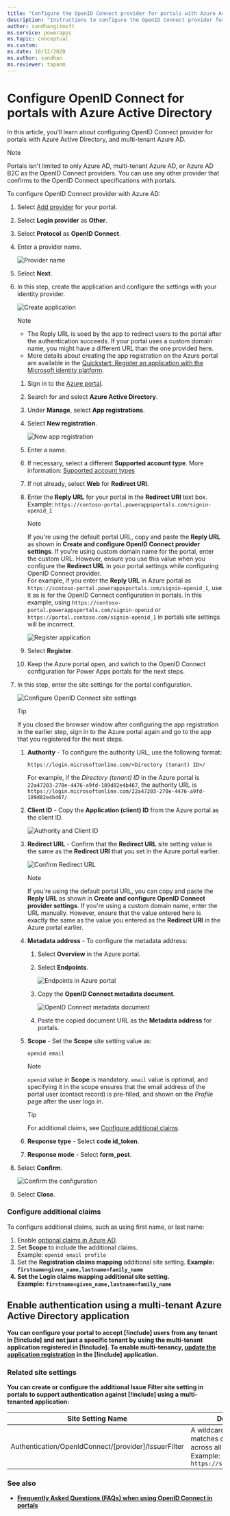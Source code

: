 ```yaml
---
title: "Configure the OpenID Connect provider for portals with Azure Active Directory.  | MicrosoftDocs"
description: "Instructions to configure the OpenID Connect provider for portals with Azure Active Directory."
author: sandhangitmsft
ms.service: powerapps
ms.topic: conceptual
ms.custom: 
ms.date: 10/12/2020
ms.author: sandhan
ms.reviewer: tapanm
---
```


# Configure OpenID Connect for portals with Azure Active Directory

In this article, you'll learn about configuring OpenID Connect provider for portals with Azure Active Directory, and multi-tenant Azure AD.

> [!NOTE]
> Portals isn't limited to only Azure AD, multi-tenant Azure AD, or Azure AD B2C as the OpenID Connect providers. You can use any other provider that confirms to the OpenID Connect specifications with portals.

To configure OpenID Connect provider with Azure AD:

1. Select [Add provider](use-simplified-authentication-configuration.md#add-configure-or-delete-an-identity-provider) for your portal.

1. Select **Login provider** as **Other**.

1. Select **Protocol** as **OpenID Connect**.

1. Enter a provider name.

    ![Provider name](media/authentication/select-other-openid.png "Provider name")

1. Select **Next**.

1. In this step, create the application and configure the settings with your identity provider.

    ![Create application](media/authentication/step-1-openid.png "Create application")

    > [!NOTE]
    > - The Reply URL is used by the app to redirect users to the portal after the authentication succeeds. If your portal uses a custom domain name, you might have a different URL than the one provided here.
    > - More details about creating the app registration on the Azure portal are available in the [Quickstart: Register an application with the Microsoft identity platform](https://docs.microsoft.com/azure/active-directory/develop/quickstart-register-app).

    1. Sign in to the [Azure portal](https://portal.azure.com).

    1. Search for and select **Azure Active Directory**.

    1. Under **Manage**, select **App registrations**.

    1. Select **New registration**.

        ![New app registration](media/authentication/app-registration-new.png "New app registration")

    1. Enter a name.

    1. If necessary, select a different **Supported account type**. More information: [Supported account types](https://docs.microsoft.com/azure/active-directory/develop/quickstart-register-app)

    1. If not already, select **Web** for **Redirect URI**.

    1. Enter the **Reply URL** for your portal in the **Redirect URI** text box. <br> Example: `https://contoso-portal.powerappsportals.com/signin-openid_1`

        > [!NOTE]
        > If you're using the default portal URL, copy and paste the **Reply URL** as shown in **Create and configure OpenID Connect provider settings**. If you're using custom domain name for the portal, enter the custom URL. However, ensure you use this value when you configure the **Redirect URL** in your portal settings while configuring OpenID Connect provider. <br> For example, if you enter the **Reply URL** in Azure portal as `https://contoso-portal.powerappsportals.com/signin-openid_1`, use it as is for the OpenID Connect configuration in portals. In this example, using `https://contoso-portal.powerappsportals.com/signin-openid` or `https://portal.contoso.com/signin-openid_1` in portals site settings will be incorrect.

        ![Register application](media/authentication/register-application.png "Register application")

    1. Select **Register**.

    1. Keep the Azure portal open, and switch to the OpenID Connect configuration for Power Apps portals for the next steps.

1. In this step, enter the site settings for the portal configuration.

    ![Configure OpenID Connect site settings](media/authentication/openid-site-settings-1.png "Configure OpenID Connect site settings")

    > [!TIP]
    > If you closed the browser window after configuring the app registration in the earlier step, sign in to the Azure portal again and go to the app that you registered for the next steps.

    1. **Authority** - To configure the authority URL, use the following format:

        `https://login.microsoftonline.com/<Directory (tenant) ID>/`

        For example, if the *Directory (tenant) ID* in the Azure portal is `22a47203-270e-4476-a9fd-189d82e4b467`, the authority URL is `https://login.microsoftonline.com/22a47203-270e-4476-a9fd-189d82e4b467/`

    1. **Client ID** - Copy the **Application (client) ID** from the Azure portal as the client ID.

        ![Authority and Client ID](media/authentication/authority-client-id.png "Authority and Client ID")

    1. **Redirect URL** - Confirm that the **Redirect URL** site setting value is the same as the **Redirect URI** that you set in the Azure portal earlier.

        ![Confirm Redirect URL](media/authentication/redirect-uri-azure-power-apps.png "Confirm Redirect URL")

        > [!NOTE]
        > If you're using the default portal URL, you can copy and paste the **Reply URL** as shown in **Create and configure OpenID Connect provider settings**. If you're using a custom domain name, enter the URL manually. However, ensure that the value entered here is exactly the same as the value you entered as the **Redirect URI** in the Azure portal earlier.

    1. **Metadata address** - To configure the metadata address:

        1. Select **Overview** in the Azure portal.
        
        1. Select **Endpoints**.
        
            ![Endpoints in Azure portal](media/authentication/endpoints.png "Endpoints in Azure portal")

        1. Copy the **OpenID Connect metadata document**.

            ![OpenID Connect metadata document](media/authentication/openid-connect-metadata-document.png "OpenID Connect metadata document")

        1. Paste the copied document URL as the **Metadata address** for portals.

    1. **Scope** - Set the **Scope** site setting value as:

        `openid email`

        > [!NOTE]
        > `openid` value in **Scope** is mandatory. `email` value is optional, and specifying it in the scope ensures that the email address of the portal user (contact record) is pre-filled, and shown on the *Profile* page after the user logs in.

        > [!TIP]
        > For additional claims, see [Configure additional claims](#configure-additional-claims).

    1. **Response type** - Select **code id_token**.

    1. **Response mode** - Select **form_post**.

1. Select **Confirm**.

    ![Confirm the configuration](media/authentication/confirm-config.png "Confirm the configuration")

1. Select **Close**.

### Configure additional claims

To configure additional claims, such as using first name, or last name:

1. Enable [optional claims in Azure AD](https://docs.microsoft.com/azure/active-directory/develop/active-directory-optional-claims#configuring-directory-extension-optional-claims).
1. Set **Scope** to include the additional claims. <br> Example: `openid email profile`
1. Set the **Registration claims mapping** additional site setting. <b> Example: `firstname=given_name,lastname=family_name`
1. Set the **Login claims mapping** additional site setting. <br> Example: `firstname=given_name,lastname=family_name`

## Enable authentication using a multi-tenant Azure Active Directory application

You can configure your portal to accept [!include[](../../../includes/pn-azure-active-directory.md)] users from any tenant in [!include[](../../../includes/pn-azure-shortest.md)] and not just a specific tenant by using the multi-tenant application registered in [!include[](../../../includes/pn-azure-active-directory.md)]. To enable multi-tenancy, [update the application registration](https://docs.microsoft.com/azure/active-directory/develop/howto-convert-app-to-be-multi-tenant#update-registration-to-be-multi-tenant) in the [!include[](../../../includes/pn-azure-active-directory.md)] application.

### Related site settings

You can create or configure the additional **Issue Filter** site setting in portals to support authentication against [!include[](../../../includes/pn-azure-active-directory.md)] using a multi-tenanted application:

|Site Setting Name    |Description   |
|---|---|
|Authentication/OpenIdConnect/[provider]/IssuerFilter   | A wildcard-based filter that matches on all issuers across all tenants. <br> Example: `https://sts.windows.net/*/`   |

### See also

- [Frequently Asked Questions (FAQs) when using OpenID Connect in portals](configure-openid-faqs.md)
